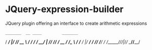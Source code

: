 # JQuery-expression-builder
JQuery plugin offering an interface to create arithmetic expressions

    _______  __ ____         _______
   / ____/ |/ // __ \       / / ___/
  / __/  |   // /_/ /  __  / /\__ \ 
 / /___ /   |/ ____/  / /_/ /___/ / 
/_____//_/|_/_/       \____//____/  
                                    
